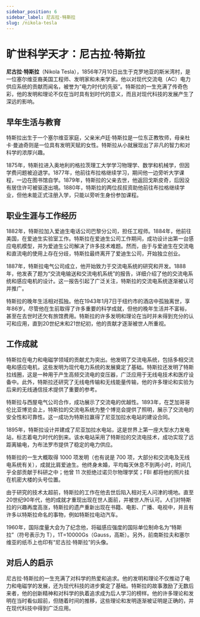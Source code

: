 ```yaml
---
sidebar_position: 6
sidebar_label: 尼古拉·特斯拉
slug: /nikola-tesla
---
```


# 旷世科学天才：尼古拉·特斯拉

**尼古拉·特斯拉**（Nikola Tesla），1856年7月10日出生于克罗地亚的斯米湾村，是一位塞尔维亚裔美国工程师、发明家和未来学家。他以对现代交流电（AC）电力供应系统的贡献而闻名，被誉为“电力时代的先驱”。特斯拉的一生充满了传奇色彩，他的发明和理论不仅在当时具有划时代的意义，而且对现代科技的发展产生了深远的影响。

## 早年生活与教育

特斯拉出生于一个塞尔维亚家庭，父亲米卢廷·特斯拉是一位东正教牧师，母亲杜卡·曼迪奇则是一位具有发明天赋的女性。特斯拉从小就展现出了非凡的智力和对科学的浓厚兴趣。

1875年，特斯拉进入奥地利的格拉茨理工大学学习物理学、数学和机械学，但因学费问题被迫退学。1877年，他前往布拉格继续学习，期间他一边旁听大学课程，一边在图书馆自学。1879年，特斯拉的父亲去世，他返回戈斯皮奇，后因没有居住许可被驱逐出境。1880年，特斯拉的两位叔叔资助他前往布拉格继续学业，但他未能正式注册入学，只能以旁听生身份参加课程。

## 职业生涯与工作经历

1882年，特斯拉加入爱迪生电话公司巴黎分公司，担任工程师。1884年，他前往美国，在爱迪生实验室工作。特斯拉在爱迪生公司工作期间，成功设计出第一台感应电机模型，并为爱迪生公司解决了许多技术难题。然而，由于与爱迪生在交流电和直流电的使用上存在分歧，特斯拉最终离开了爱迪生公司，开始独立创业。

1887年，特斯拉电气公司成立，他开始致力于交流电系统的研究和开发。1888年，他发表了题为“交流电输送和交流电机系统”的报告，详细介绍了他的交流电系统和感应电机的设计。这一报告引起了广泛关注，特斯拉的交流电系统逐渐被认可并推广。

特斯拉的晚年生活相对孤独。他在1943年1月7日于纽约市的酒店中孤独离世，享年86岁。尽管他在生前取得了许多重要的科学成就，但他的晚年生活并不富裕，甚至在去世时还欠有旅馆费用。特斯拉的许多发明和理论在当时并未得到充分的认可和应用，直到20世纪末和21世纪初，他的贡献才逐渐被世人所重视。

## 工作成就

特斯拉在电力和电磁学领域的贡献尤为突出。他发明了交流电系统，包括多相交流电和感应电机，这些发明为现代电力系统的发展奠定了基础。特斯拉还发明了特斯拉线圈，这是一种用于产生高频交流电的变压器，广泛应用于无线电技术和医疗设备中。此外，特斯拉还研究了无线电传输和无线能量传输，他的许多理论和实验为后来的无线通信技术提供了重要的参考。

特斯拉与西屋电气公司合作，成功展示了交流电的优越性。1893年，在芝加哥哥伦比亚博览会上，特斯拉的交流电系统为整个博览会提供了照明，展示了交流电的安全性和可靠性。这一成功为特斯拉赢得了尼亚加拉水电站的建设合同。

1895年，特斯拉设计并建成了尼亚加拉水电站，这是世界上第一座大型水力发电站，标志着电力时代的到来。该水电站采用了特斯拉的交流电技术，成功实现了远距离输电，为布法罗市提供了稳定的电力供应。

特斯拉的一生大概取得 1000 项发明（也有说是 700 项，大部分和交流电及无线电系统有关），成就比肩爱迪生。他终身未婚，平均每天休息不到两小时，时间几乎全部贡献于科研之中；他曾 11 次拒绝过诺贝尔物理学奖；FBI 都将他的照片挂在机密大楼的头号位置。

由于研究的技术太超前，特斯拉的工作在他去世后陷入相对无人问津的境地。直至20世纪90年代，他的成就才重现出现在世人面前，并被世人所认可。人们对特斯拉的兴趣再度高涨，特斯拉的遗产重新出现在书籍、电影、广播、电视中，并且有许多以特斯拉命名的事物，例如特斯拉电动汽车。

1960年，国际度量大会为了纪念他，将磁感应强度的国际单位制命名为“特斯拉”（符号表示为 T），1T=10000Gs（Gauss，高斯）。另外，前南斯拉夫和塞尔维亚的纸币上也印有“尼古拉·特斯拉”的头像。

## 对后人的启示

尼古拉·特斯拉的一生充满了对科学的热爱和追求。他的发明和理论不仅推动了电力和电磁学的发展，还为现代科技的进步奠定了基础。特斯拉的故事激励了无数后来者，他的创新精神和对科学的执着追求成为后人学习的榜样。他的许多理论和发明在当时看似超前，但随着时间的推移，这些理论和发明逐渐被证明是正确的，并在现代科技中得到广泛应用。

